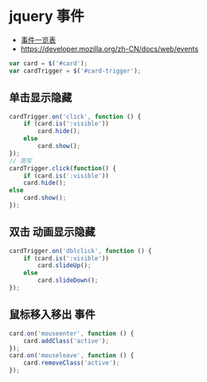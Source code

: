 # jquery 事件

- [事件一览表](https://developer.mozilla.org/zh-CN/docs/web/events)
- https://developer.mozilla.org/zh-CN/docs/web/events

```js
var card = $('#card');
var cardTrigger = $('#card-trigger');
```

## 单击显示隐藏

```js
cardTrigger.on('click', function () {
    if (card.is(':visible'))
        card.hide();
    else
        card.show();
});
// 简写
cardTrigger.click(function() {
    if (card.is(':visible'))
    card.hide();
else
    card.show();
});
```

## 双击 动画显示隐藏

```js
cardTrigger.on('dblclick', function () {
    if (card.is(':visible'))
        card.slideUp();
    else
        card.slideDown();
});
```

## 鼠标移入移出 事件

```js
card.on('mouseenter', function () {
    card.addClass('active');
});
card.on('mouseleave', function () {
    card.removeClass('active');
});
```
